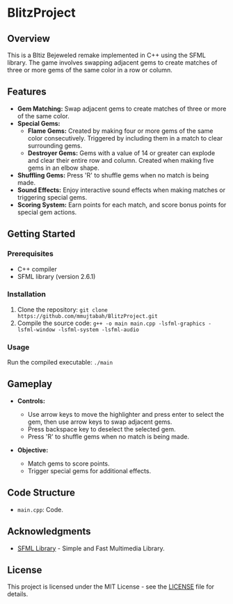 # BlitzProject

## Overview

This is a Bltiz Bejeweled remake implemented in C++ using the SFML library. The game involves swapping adjacent gems to create matches of three or more gems of the same color in a row or column.

## Features

- **Gem Matching:** Swap adjacent gems to create matches of three or more of the same color.
- **Special Gems:**
  - **Flame Gems:** Created by making four or more gems of the same color consecutively. Triggered by including them in a match to clear surrounding gems.
  - **Destroyer Gems:** Gems with a value of 14 or greater can explode and clear their entire row and column. Created when making five gems in an elbow shape.
- **Shuffling Gems:** Press 'R' to shuffle gems when no match is being made.
- **Sound Effects:** Enjoy interactive sound effects when making matches or triggering special gems.
- **Scoring System:** Earn points for each match, and score bonus points for special gem actions.

## Getting Started

### Prerequisites

- C++ compiler
- SFML library (version 2.6.1)

### Installation

1. Clone the repository: `git clone https://github.com/mmujtabah/BlitzProject.git`
2. Compile the source code: `g++ -o main main.cpp -lsfml-graphics -lsfml-window -lsfml-system -lsfml-audio`

### Usage

Run the compiled executable: `./main`

## Gameplay

- **Controls:**
  - Use arrow keys to move the highlighter and press enter to select the gem, then use arrow keys to swap adjacent gems.
  - Press backspace key to deselect the selected gem.
  - Press 'R' to shuffle gems when no match is being made.

- **Objective:**
  - Match gems to score points.
  - Trigger special gems for additional effects.

## Code Structure

- `main.cpp`: Code.


## Acknowledgments

- [SFML Library](https://www.sfml-dev.org/) - Simple and Fast Multimedia Library.

## License

This project is licensed under the MIT License - see the [LICENSE](LICENSE) file for details.
